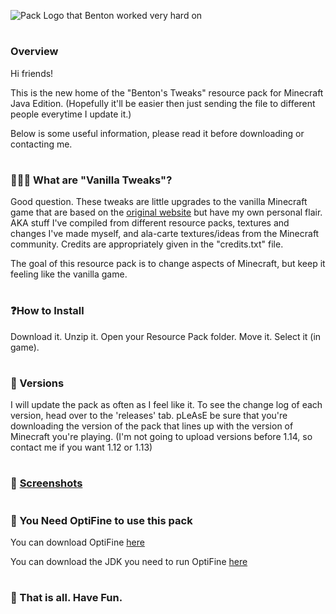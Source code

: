 ![Pack Logo that Benton worked very hard on](https://i.imgur.com/P4lwA9L.png)
#
### Overview
Hi friends!

This is the new home of the "Benton's Tweaks" resource pack for Minecraft Java Edition. (Hopefully it'll be easier then just sending the file to different people everytime I update it.)

Below is some useful information, please read it before downloading or contacting me.
#
### 💁🏼‍♂️ What are "Vanilla Tweaks"?
Good question. These tweaks are little upgrades to the vanilla Minecraft game that are based on the [original website](https://vanillatweaks.net/) but have my own personal flair. AKA stuff I've compiled from different resource packs, textures and changes I've made myself, and ala-carte textures/ideas from the Minecraft community. Credits are appropriately given in the "credits.txt" file. 

The goal of this resource pack is to change aspects of Minecraft, but keep it feeling like the vanilla game. 
#
### ❓How to Install
Download it. Unzip it. Open your Resource Pack folder. Move it. Select it (in game). 
#
### 💾 Versions
I will update the pack as often as I feel like it. To see the change log of each version, head over to the 'releases' tab. pLeAsE be sure that you're downloading the version of the pack that lines up with the version of Minecraft you're playing. (I'm not going to upload versions before 1.14, so contact me if you want 1.12 or 1.13)
#
### 📸 [Screenshots](https://imgur.com/a/EvtHBxN)
#
### 👀 You Need OptiFine to use this pack

You can download OptiFine [here](https://optifine.net/downloads)

You can download the JDK you need to run OptiFine [here](https://www.oracle.com/technetwork/java/javase/downloads/index.html)
#
### 🎉 That is all. Have Fun.
